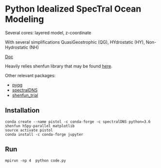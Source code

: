 # Python Idealized SpecTral Ocean Modeling

Several cores: layered model, z-coordinate

With several simplifications QuasiGeostrophic (QG), HYdrostatic (HY), Non-Hydrostatic (NH)

[Doc](https://pistol-doc.readthedocs.io/en/latest/)

Heavily relies shenfun library that may be found [here](https://github.com/spectralDNS/shenfun).

Other relevant packages:
- [pyqg](https://github.com/crocha700/pyqg/blob/master/pyqg/qg_model.py)
- [spectralDNS](https://github.com/spectralDNS/spectralDNS)
- [shenfun_trial](https://github.com/apatlpo/shenfun_trial)

## Installation

```
conda create --name pistol -c conda-forge -c spectralDNS python=3.6 shenfun h5py-parallel matplotlib
source activate pistol
conda install -c conda-forge jupyter 
```

## Run

```
mpirun -np 4  python code.py
```

